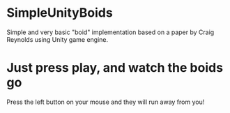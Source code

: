 # SimpleUnityBoids
Simple and very basic "boid" implementation based on a paper by Craig Reynolds using Unity game engine.
# Just press play, and watch the boids go
Press the left button on your mouse and they will run away from you!